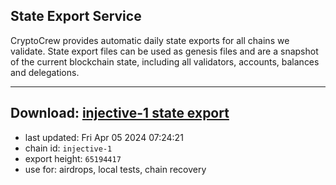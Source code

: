 ## State Export Service
CryptoCrew provides automatic daily state exports for all chains we validate. State export files can be used as genesis files and are a snapshot of the current blockchain state, including all validators, accounts, balances and delegations.

---
**Download: [injective-1 state export](https://dl-eu2.ccvalidators.com/SERVICE/injective/injective-1_export_65194417.json)**
---

- last updated: Fri Apr 05 2024 07:24:21
- chain id: `injective-1`
- export height: `65194417`
- use for: airdrops, local tests, chain recovery
